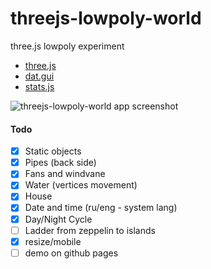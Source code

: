 # threejs-lowpoly-world
three.js lowpoly experiment


* [three.js](https://threejs.org/)
* [dat.gui](https://workshop.chromeexperiments.com/examples/gui/)
* [stats.js](https://github.com/mrdoob/stats.js/)


![threejs-lowpoly-world app screenshot](https://image.ibb.co/hkW6i6/threejs_lowpoly_world.jpg)


#### Todo
- [x] Static objects
- [x] Pipes (back side)
- [x] Fans and windvane
- [x] Water (vertices movement)
- [x] House
- [x] Date and time (ru/eng - system lang)
- [x] Day/Night Cycle
- [ ] Ladder from zeppelin to islands
- [x] resize/mobile
- [ ] demo on github pages

